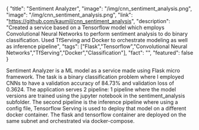 {
  "title": "Sentiment Analyzer",
  "image": "/img/cnn_sentiment_analysis.png",
  "image": "/img/cnn_sentiment_analysis.png",
  "link": "https://github.com/kaumil/cnn_sentiment_analysis",
  "description": "Created a service based on a Tensorflow model which employs Convolutional Neural Networks to perform sentiment analysis to do binary classification. Used TfServing and Docker to orchestrate modeling as well as inference pipeline",
  "tags": ["Flask","Tensorflow","Convolutional Neural Networks","TfServing","Docker","Classification"],
  "fact": "",
  "featured": false
}

Sentiment Analyzer is a ML model as a service made using Flask micro framework. The task is a binary classification problem where I employed CNNs to have a validation accuracy of 84.73% and validation loss of 0.3624. The application serves 2 pipeline: 1 pipeline where the model versions are trained using the jupyter notebook in the sentiment_analysis subfolder. The second pipeline is the inference pipeline where using a config file, Tensorflow Serving is used to deploy that model on a different docker container. The flask and tensorflow container are deployed on the same subnet and orchestrated via docker-compose.
